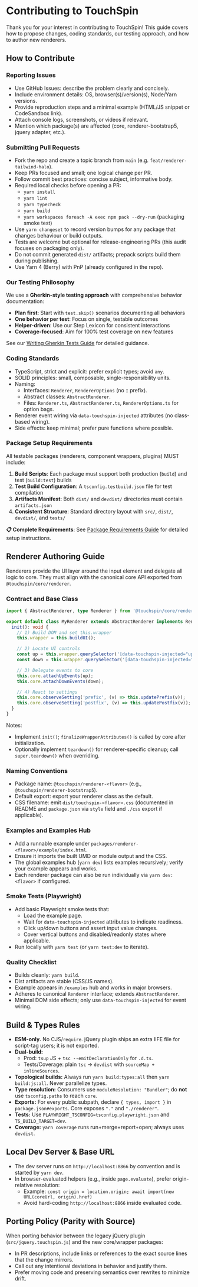 # Contributing to TouchSpin

Thank you for your interest in contributing to TouchSpin! This guide covers how to propose changes, coding standards, our testing approach, and how to author new renderers.

## How to Contribute

### Reporting Issues
- Use GitHub Issues: describe the problem clearly and concisely.
- Include environment details: OS, browser(s)/version(s), Node/Yarn versions.
- Provide reproduction steps and a minimal example (HTML/JS snippet or CodeSandbox link).
- Attach console logs, screenshots, or videos if relevant.
- Mention which package(s) are affected (core, renderer-bootstrap5, jquery adapter, etc.).

### Submitting Pull Requests
- Fork the repo and create a topic branch from `main` (e.g. `feat/renderer-tailwind-halo`).
- Keep PRs focused and small; one logical change per PR.
- Follow commit best practices: concise subject, informative body.
- Required local checks before opening a PR:
  - `yarn install`
  - `yarn lint`
  - `yarn typecheck`
  - `yarn build`
  - `yarn workspaces foreach -A exec npm pack --dry-run` (packaging smoke test)
- Use `yarn changeset` to record version bumps for any package that changes behaviour or build outputs.
- Tests are welcome but optional for release-engineering PRs (this audit focuses on packaging only).
- Do not commit generated `dist/` artifacts; prepack scripts build them during publishing.
- Use Yarn 4 (Berry) with PnP (already configured in the repo).

### Our Testing Philosophy
We use a **Gherkin-style testing approach** with comprehensive behavior documentation:

- **Plan first**: Start with `test.skip()` scenarios documenting all behaviors
- **One behavior per test**: Focus on single, testable outcomes
- **Helper-driven**: Use our Step Lexicon for consistent interactions
- **Coverage-focused**: Aim for 100% test coverage on new features

See our [Writing Gherkin Tests Guide](docs/WRITING_GHERKIN_TESTS.md) for detailed guidance.

### Coding Standards
- TypeScript, strict and explicit: prefer explicit types; avoid `any`.
- SOLID principles: small, composable, single-responsibility units.
- Naming:
  - Interfaces: `Renderer`, `RendererOptions` (no `I` prefix).
  - Abstract classes: `AbstractRenderer`.
  - Files: `Renderer.ts`, `AbstractRenderer.ts`, `RendererOptions.ts` for option bags.
- Renderer event wiring via `data-touchspin-injected` attributes (no class-based wiring).
- Side effects: keep minimal; prefer pure functions where possible.

### Package Setup Requirements

All testable packages (renderers, component wrappers, plugins) MUST include:

1. **Build Scripts**: Each package must support both production (`build`) and test (`build:test`) builds
2. **Test Build Configuration**: A `tsconfig.testbuild.json` file for test compilation
3. **Artifacts Manifest**: Both `dist/` and `devdist/` directories must contain `artifacts.json`
4. **Consistent Structure**: Standard directory layout with `src/`, `dist/`, `devdist/`, and `tests/`

**📋 Complete Requirements**: See [Package Requirements Guide](docs/architecture/package-requirements.md) for detailed setup instructions.

## Renderer Authoring Guide

Renderers provide the UI layer around the input element and delegate all logic to core. They must align with the canonical core API exported from `@touchspin/core/renderer`.

### Contract and Base Class

```ts
import { AbstractRenderer, type Renderer } from '@touchspin/core/renderer';

export default class MyRenderer extends AbstractRenderer implements Renderer {
  init(): void {
    // 1) Build DOM and set this.wrapper
    this.wrapper = this.buildUI();

    // 2) Locate UI controls
    const up = this.wrapper.querySelector('[data-touchspin-injected="up"]') as HTMLElement | null;
    const down = this.wrapper.querySelector('[data-touchspin-injected="down"]') as HTMLElement | null;

    // 3) Delegate events to core
    this.core.attachUpEvents(up);
    this.core.attachDownEvents(down);

    // 4) React to settings
    this.core.observeSetting('prefix', (v) => this.updatePrefix(v));
    this.core.observeSetting('postfix', (v) => this.updatePostfix(v));
  }
}
```

Notes:
- Implement `init()`; `finalizeWrapperAttributes()` is called by core after initialization.
- Optionally implement `teardown()` for renderer-specific cleanup; call `super.teardown()` when overriding.

### Naming Conventions
- Package name: `@touchspin/renderer-<flavor>` (e.g., `@touchspin/renderer-bootstrap5`).
- Default export: export your renderer class as the default.
- CSS filename: emit `dist/touchspin-<flavor>.css` (documented in README and `package.json` via `style` field and `./css` export if applicable).

### Examples and Examples Hub
- Add a runnable example under `packages/renderer-<flavor>/example/index.html`.
- Ensure it imports the built UMD or module output and the CSS.
- The global examples hub (`yarn dev`) lists examples recursively; verify your example appears and works.
- Each renderer package can also be run individually via `yarn dev:<flavor>` if configured.

### Smoke Tests (Playwright)
- Add basic Playwright smoke tests that:
  - Load the example page.
  - Wait for `data-touchspin-injected` attributes to indicate readiness.
  - Click up/down buttons and assert input value changes.
  - Cover vertical buttons and disabled/readonly states where applicable.
- Run locally with `yarn test` (or `yarn test:dev` to iterate).

### Quality Checklist
- Builds cleanly: `yarn build`.
- Dist artifacts are stable (CSS/JS names).
- Example appears in `/examples` hub and works in major browsers.
- Adheres to canonical `Renderer` interface; extends `AbstractRenderer`.
- Minimal DOM side effects; only use `data-touchspin-injected` for event wiring.

## Build & Types Rules

- **ESM-only.** No CJS/`require`. jQuery plugin ships an extra IIFE file for script-tag users; it is not exported.
- **Dual-build:**
  - Prod: `tsup` JS + `tsc --emitDeclarationOnly` for `.d.ts`.
  - Tests/Coverage: plain `tsc` → `devdist` with `sourceMap + inlineSources`.
- **Topological builds:** Always run `yarn build:types:all` then `yarn build:js:all`. Never parallelize types.
- **Type resolution:** Consumers use `moduleResolution: "Bundler"`; do **not** use `tsconfig.paths` to reach `core`.
- **Exports:** For every public subpath, declare `{ types, import }` in `package.json#exports`. Core exposes `"."` and `"./renderer"`.
- **Tests:** Use `PLAYWRIGHT_TSCONFIG=tsconfig.playwright.json` and `TS_BUILD_TARGET=dev`.
- **Coverage:** `yarn coverage` runs run+merge+report+open; always uses `devdist`.

## Local Dev Server & Base URL

- The dev server runs on `http://localhost:8866` by convention and is started by `yarn dev`.
- In browser-evaluated helpers (e.g., inside `page.evaluate`), prefer origin-relative resolution:
  - Example: `const origin = location.origin; await import(new URL(coreUrl, origin).href)`
  - Avoid hard-coding `http://localhost:8866` inside evaluated code.

## Porting Policy (Parity with Source)

When porting behavior between the legacy jQuery plugin (`src/jquery.touchspin.js`) and the new core/wrapper packages:
- In PR descriptions, include links or references to the exact source lines that the change mirrors.
- Call out any intentional deviations in behavior and justify them.
- Prefer moving code and preserving semantics over rewrites to minimize drift.
